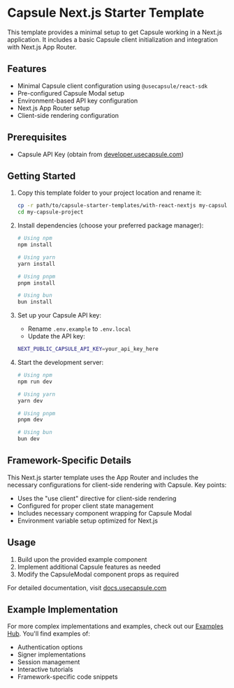 # Capsule Next.js Starter Template

This template provides a minimal setup to get Capsule working in a Next.js application. It includes a basic Capsule
client initialization and integration with Next.js App Router.

## Features

- Minimal Capsule client configuration using `@usecapsule/react-sdk`
- Pre-configured Capsule Modal setup
- Environment-based API key configuration
- Next.js App Router setup
- Client-side rendering configuration

## Prerequisites

- Capsule API Key (obtain from [developer.usecapsule.com](https://developer.usecapsule.com))

## Getting Started

1. Copy this template folder to your project location and rename it:

   ```bash
   cp -r path/to/capsule-starter-templates/with-react-nextjs my-capsule-project
   cd my-capsule-project
   ```

2. Install dependencies (choose your preferred package manager):

   ```bash
   # Using npm
   npm install

   # Using yarn
   yarn install

   # Using pnpm
   pnpm install

   # Using bun
   bun install
   ```

3. Set up your Capsule API key:

   - Rename `.env.example` to `.env.local`
   - Update the API key:

   ```bash
   NEXT_PUBLIC_CAPSULE_API_KEY=your_api_key_here
   ```

4. Start the development server:

   ```bash
   # Using npm
   npm run dev

   # Using yarn
   yarn dev

   # Using pnpm
   pnpm dev

   # Using bun
   bun dev
   ```

## Framework-Specific Details

This Next.js starter template uses the App Router and includes the necessary configurations for client-side rendering
with Capsule. Key points:

- Uses the "use client" directive for client-side rendering
- Configured for proper client state management
- Includes necessary component wrapping for Capsule Modal
- Environment variable setup optimized for Next.js

## Usage

1. Build upon the provided example component
2. Implement additional Capsule features as needed
3. Modify the CapsuleModal component props as required

For detailed documentation, visit [docs.usecapsule.com](https://docs.usecapsule.com)

## Example Implementation

For more complex implementations and examples, check out our
[Examples Hub](https://github.com/capsule-org/Examples-Hub/). You'll find examples of:

- Authentication options
- Signer implementations
- Session management
- Interactive tutorials
- Framework-specific code snippets
